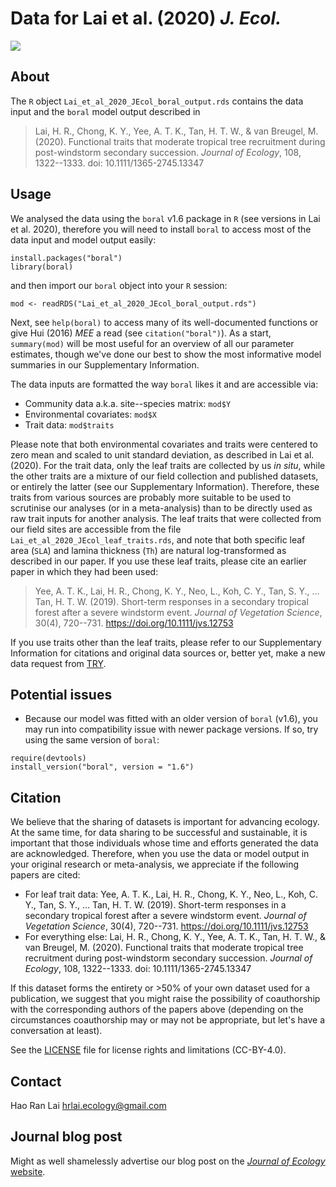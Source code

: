 # Data for Lai et al. (2020) *J. Ecol.*

[![](https://img.shields.io/badge/doi-doi.org/10.1111/1365--2745.13347-yellow.svg)](https://doi.org/doi.org/10.1111/1365-2745.13347)

## About
The `R` object `Lai_et_al_2020_JEcol_boral_output.rds` contains the data input and the `boral` model output described in
> Lai, H. R., Chong, K. Y., Yee, A. T. K., Tan, H. T. W., & van Breugel, M. (2020). Functional traits that moderate tropical tree recruitment during post-windstorm secondary succession. *Journal of Ecology*, 108, 1322--1333. doi: 10.1111/1365-2745.13347

## Usage
We analysed the data using the `boral` v1.6 package in `R` (see versions in Lai et al. 2020), therefore you will need to install `boral` to access most of the data input and model output easily:

```
install.packages("boral")
library(boral)
```

and then import our `boral` object into your `R` session:

```
mod <- readRDS("Lai_et_al_2020_JEcol_boral_output.rds")
```

Next, see `help(boral)` to access many of its well-documented functions or give Hui (2016) *MEE* a read (see `citation("boral")`). As a start, `summary(mod)` will be most useful for an overview of all our parameter estimates, though we've done our best to show the most informative model summaries in our Supplementary Information.

The data inputs are formatted the way `boral` likes it and are accessible via:

- Community data a.k.a. site--species matrix: `mod$Y`
- Environmental covariates: `mod$X`
- Trait data: `mod$traits`

Please note that both environmental covariates and traits were centered to zero mean and scaled to unit standard deviation, as described in Lai et al. (2020). For the trait data, only the leaf traits are collected by us *in situ*, while the other traits are a mixture of our field collection and published datasets, or entirely the latter (see our Supplementary Information). Therefore, these traits from various sources are probably more suitable to be used to scrutinise our analyses (or in a meta-analysis) than to be directly used as raw trait inputs for another analysis. The leaf traits that were collected from our field sites are accessible from the file `Lai_et_al_2020_JEcol_leaf_traits.rds`, and note that both specific leaf area (`SLA`) and lamina thickness (`Th`) are natural log-transformed as described in our paper. If you use these leaf traits, please cite an earlier paper in which they had been used:
> Yee, A. T. K., Lai, H. R., Chong, K. Y., Neo, L., Koh, C. Y., Tan, S. Y., … Tan, H. T. W. (2019). Short-term responses in a secondary tropical forest after a severe windstorm event. *Journal of Vegetation Science*, 30(4), 720--731. https://doi.org/10.1111/jvs.12753

If you use traits other than the leaf traits, please refer to our Supplementary Information for citations and original data sources or, better yet, make a new data request from [TRY](https://www.try-db.org/TryWeb/Home.php).

## Potential issues

- Because our model was fitted with an older version of `boral` (v1.6), you may run into compatibility issue with newer package versions. If so, try using the same version of `boral`: 
```
require(devtools)
install_version("boral", version = "1.6")
```

## Citation
We believe that the sharing of datasets is important for advancing ecology. At the same time, for data sharing to be successful and sustainable, it is important that those individuals whose time and efforts generated the data are acknowledged. Therefore, when you use the data or model output in your original research or meta-analysis, we appreciate if the following papers are cited:

- For leaf trait data: Yee, A. T. K., Lai, H. R., Chong, K. Y., Neo, L., Koh, C. Y., Tan, S. Y., … Tan, H. T. W. (2019). Short-term responses in a secondary tropical forest after a severe windstorm event. *Journal of Vegetation Science*, 30(4), 720--731. https://doi.org/10.1111/jvs.12753
- For everything else: Lai, H. R., Chong, K. Y., Yee, A. T. K., Tan, H. T. W., & van Breugel, M. (2020). Functional traits that moderate tropical tree recruitment during post-windstorm secondary succession. *Journal of Ecology*, 108, 1322--1333. doi: 10.1111/1365-2745.13347

If this dataset forms the entirety or >50% of your own dataset used for a publication, we suggest that you might raise the possibility of coauthorship with the corresponding authors of the papers above (depending on the circumstances coauthorship may or may not be appropriate, but let's have a conversation at least).

See the [LICENSE](https://github.com/hrlai/Lai_et_al_2020_JEcol_Trait_Env/blob/master/LICENSE.md) file for license rights and limitations (CC-BY-4.0).

## Contact
Hao Ran Lai [hrlai.ecology@gmail.com](mailto:hrlai.ecology@gmail.com)

## Journal blog post
Might as well shamelessly advertise our blog post on the [*Journal of Ecology* website](https://jecologyblog.com/2020/07/01/functional-traits-that-moderate-tropical-tree-recruitment-during-post%E2%80%90windstorm-secondary-succession/).
